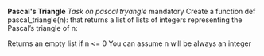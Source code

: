 **Pascal's Triangle**
_Task on pascal tryangle_
mandatory
Create a function def pascal_triangle(n): that returns a list of lists of integers representing the Pascal’s triangle of n:

Returns an empty list if n <= 0
You can assume n will be always an integer